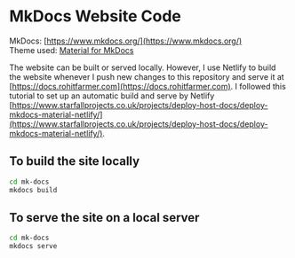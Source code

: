 # MkDocs Website Code

MkDocs: [https://www.mkdocs.org/](https://www.mkdocs.org/)  
Theme used: [Material for MkDocs](https://squidfunk.github.io/mkdocs-material/)

The website can be built or served locally. However, I use Netlify to build the website whenever I push new changes to this repository and serve it at [https://docs.rohitfarmer.com](https://docs.rohitfarmer.com). I followed this tutorial to set up an automatic build and serve by Netlify [https://www.starfallprojects.co.uk/projects/deploy-host-docs/deploy-mkdocs-material-netlify/](https://www.starfallprojects.co.uk/projects/deploy-host-docs/deploy-mkdocs-material-netlify/). 

## To build the site locally
```bash
cd mk-docs
mkdocs build
```

## To serve the site on a local server
```bash
cd mk-docs
mkdocs serve
```

